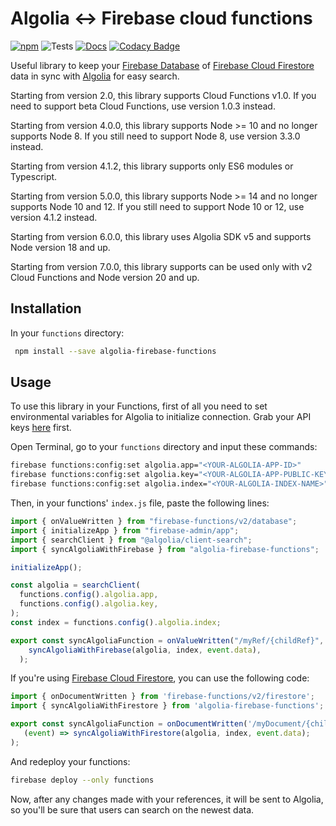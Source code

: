 # Algolia <-> Firebase cloud functions

[![npm](https://img.shields.io/npm/v/algolia-firebase-functions.svg)](https://www.npmjs.com/package/algolia-firebase-functions)
![Tests](https://github.com/fobo66/algolia-firebase-functions/workflows/Tests/badge.svg)
[![Docs](https://img.shields.io/badge/docs-orange)](https://fobo66.github.io/algolia-firebase-functions/)
[![Codacy Badge](https://api.codacy.com/project/badge/Grade/e0db542266204846b3a47018839453f4)](https://www.codacy.com/manual/fobo66/algolia-firebase-functions?utm_source=github.com&utm_medium=referral&utm_content=fobo66/algolia-firebase-functions&utm_campaign=Badge_Grade)

Useful library to keep your [Firebase Database](https://firebase.google.com/docs/database) of [Firebase Cloud Firestore](https://firebase.google.com/docs/firestore) data in sync with [Algolia](https://algolia.com) for easy search.

Starting from version 2.0, this library supports Cloud Functions v1.0. If you need to support beta Cloud Functions, use version 1.0.3 instead.

Starting from version 4.0.0, this library supports Node >= 10 and no longer supports Node 8. If you still need to support Node 8, use version 3.3.0 instead.

Starting from version 4.1.2, this library supports only ES6 modules or Typescript.

Starting from version 5.0.0, this library supports Node >= 14 and no longer supports Node 10 and 12. If you still need to support Node 10 or 12, use version 4.1.2 instead.

Starting from version 6.0.0, this library uses Algolia SDK v5 and supports Node version 18 and up.

Starting from version 7.0.0, this library supports can be used only with v2 Cloud Functions and Node version 20 and up.

## Installation

In your `functions` directory:

```bash
 npm install --save algolia-firebase-functions
```

## Usage

To use this library in your Functions, first of all you need to set environmental variables for Algolia to initialize connection. Grab your API keys [here](https://algolia.com/dashboard) first.

Open Terminal, go to your `functions` directory and input these commands:

```bash
firebase functions:config:set algolia.app="<YOUR-ALGOLIA-APP-ID>"
firebase functions:config:set algolia.key="<YOUR-ALGOLIA-APP-PUBLIC-KEY>"
firebase functions:config:set algolia.index="<YOUR-ALGOLIA-INDEX-NAME>"
```

Then, in your functions' `index.js` file, paste the following lines:

```js
import { onValueWritten } from "firebase-functions/v2/database";
import { initializeApp } from "firebase-admin/app";
import { searchClient } from "@algolia/client-search";
import { syncAlgoliaWithFirebase } from "algolia-firebase-functions";

initializeApp();

const algolia = searchClient(
  functions.config().algolia.app,
  functions.config().algolia.key,
);
const index = functions.config().algolia.index;

export const syncAlgoliaFunction = onValueWritten("/myRef/{childRef}", (event) =>
    syncAlgoliaWithFirebase(algolia, index, event.data),
  );
```

If you're using [Firebase Cloud Firestore](https://firebase.google.com/docs/firestore/), you can use the following code:

```js
import { onDocumentWritten } from 'firebase-functions/v2/firestore';
import { syncAlgoliaWithFirestore } from 'algolia-firebase-functions';

export const syncAlgoliaFunction = onDocumentWritten('/myDocument/{childDocument}',
   (event) => syncAlgoliaWithFirestore(algolia, index, event.data);
);
```

And redeploy your functions:

```bash
firebase deploy --only functions
```

Now, after any changes made with your references, it will be sent to Algolia, so you'll be sure that users can search on the newest data.
